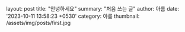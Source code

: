layout: post
title:  "안녕하세요"
summary: "처음 쓰는 글"
author: 아름
date: '2023-10-11 13:58:23 +0530'
category: 아름
thumbnail: /assets/img/posts/first.jpg